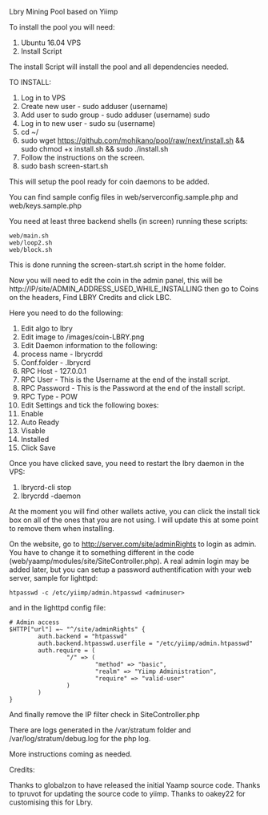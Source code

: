 Lbry Mining Pool based on Yiimp

To install the pool you will need:
1. Ubuntu 16.04 VPS
2. Install Script

The install Script will install the pool and all dependencies needed.

TO INSTALL:
1. Log in to VPS
2. Create new user - sudo adduser (username)
3. Add user to sudo group - sudo adduser (username) sudo
4. Log in to new user - sudo su (username)
5. cd ~/
6. sudo wget https://github.com/mohikano/pool/raw/next/install.sh && sudo chmod +x install.sh && sudo ./install.sh
7. Follow the instructions on the screen.
8. sudo bash screen-start.sh

This will setup the pool ready for coin daemons to be added.

You can find sample config files in web/serverconfig.sample.php and web/keys.sample.php


You need at least three backend shells (in screen) running these scripts:

	web/main.sh
	web/loop2.sh
	web/block.sh
	
This is done running the screen-start.sh script in the home folder.

Now you will need to edit the coin in the admin panel, this will be http://IP/site/ADMIN_ADDRESS_USED_WHILE_INSTALLING then go to Coins on the headers, Find LBRY Credits and click LBC.

Here you need to do the following:
1. Edit algo to lbry
2. Edit image to /images/coin-LBRY.png
3. Edit Daemon information to the following:
4. process name - lbrycrdd
5. Conf.folder - .lbrycrd
6. RPC Host - 127.0.0.1
7. RPC User - This is the Username at the end of the install script. 
8. RPC Password - This is the Password at the end of the install script.
9. RPC Type - POW
10. Edit Settings and tick the following boxes:
11. Enable
12. Auto Ready
13. Visable
14. Installed
15. Click Save

Once you have clicked save, you need to restart the lbry daemon in the VPS:
1. lbrycrd-cli stop
2. lbrycrdd -daemon

At the moment you will find other wallets active, you can click the install tick box on all of the ones that you are not using. I will update this at some point to remove them when installing.

On the website, go to http://server.com/site/adminRights to login as admin. You have to change it to something different in the code (web/yaamp/modules/site/SiteController.php). A real admin login may be added later, but you can setup a password authentification with your web server, sample for lighttpd:

	htpasswd -c /etc/yiimp/admin.htpasswd <adminuser>

and in the lighttpd config file:

	# Admin access
	$HTTP["url"] =~ "^/site/adminRights" {
	        auth.backend = "htpasswd"
	        auth.backend.htpasswd.userfile = "/etc/yiimp/admin.htpasswd"
	        auth.require = (
	                "/" => (
	                        "method" => "basic",
	                        "realm" => "Yiimp Administration",
	                        "require" => "valid-user"
	                )
	        )
	}

And finally remove the IP filter check in SiteController.php



There are logs generated in the /var/stratum folder and /var/log/stratum/debug.log for the php log.

More instructions coming as needed.


Credits:

Thanks to globalzon to have released the initial Yaamp source code.
Thanks to tpruvot for updating the source code to yiimp.
Thanks to oakey22 for customising this for Lbry.

